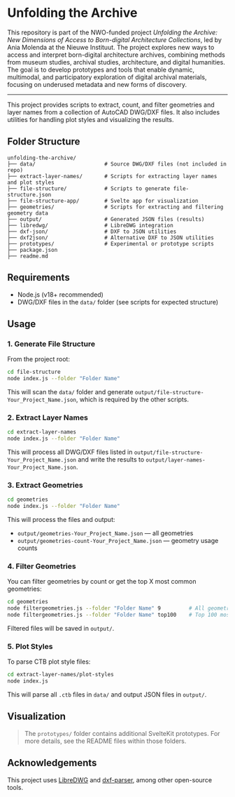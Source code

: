 # Unfolding the Archive

This repository is part of the NWO-funded project *Unfolding the Archive: New Dimensions of Access to Born-digital Architecture Collections*, led by Ania Molenda at the Nieuwe Instituut. The project explores new ways to access and interpret born-digital architecture archives, combining methods from museum studies, archival studies, architecture, and digital humanities. The goal is to develop prototypes and tools that enable dynamic, multimodal, and participatory exploration of digital archival materials, focusing on underused metadata and new forms of discovery.

---

This project provides scripts to extract, count, and filter geometries and layer names from a collection of AutoCAD DWG/DXF files. It also includes utilities for handling plot styles and visualizing the results.

## Folder Structure

```
unfolding-the-archive/
├── data/                      # Source DWG/DXF files (not included in repo)
├── extract-layer-names/       # Scripts for extracting layer names and plot styles
├── file-structure/            # Scripts to generate file-structure.json 
├── file-structure-app/        # Svelte app for visualization
├── geometries/                # Scripts for extracting and filtering geometry data
├── output/                    # Generated JSON files (results)
├── libredwg/                  # LibreDWG integration
├── dxf-json/                  # DXF to JSON utilities
├── dxf2json/                  # Alternative DXF to JSON utilities
├── prototypes/                # Experimental or prototype scripts
├── package.json
├── readme.md
```

## Requirements

- Node.js (v18+ recommended)
- DWG/DXF files in the `data/` folder (see scripts for expected structure)

## Usage

### 1. Generate File Structure 

From the project root:

```sh
cd file-structure
node index.js --folder "Folder Name"
```

This will scan the `data/` folder and generate `output/file-structure-Your_Project_Name.json`, which is required by the other scripts.

### 2. Extract Layer Names

```sh
cd extract-layer-names
node index.js --folder "Folder Name"
```

This will process all DWG/DXF files listed in `output/file-structure-Your_Project_Name.json` and write the results to `output/layer-names-Your_Project_Name.json`.

### 3. Extract Geometries

```sh
cd geometries
node index.js --folder "Folder Name"
```

This will process the files and output:
- `output/geometries-Your_Project_Name.json` — all geometries
- `output/geometries-count-Your_Project_Name.json` — geometry usage counts

### 4. Filter Geometries

You can filter geometries by count or get the top X most common geometries:

```sh
cd geometries
node filtergeometries.js --folder "Folder Name" 9         # All geometries with count == 9
node filtergeometries.js --folder "Folder Name" top100    # Top 100 most common geometries
```

Filtered files will be saved in `output/`.

### 5. Plot Styles

To parse CTB plot style files:

```sh
cd extract-layer-names/plot-styles
node index.js
```

This will parse all `.ctb` files in `data/` and output JSON files in `output/`.

## Visualization

> The `prototypes/` folder contains additional SvelteKit prototypes. For more details, see the README files within those folders.

## Acknowledgements

This project uses [LibreDWG](https://www.gnu.org/software/libredwg/) and [dxf-parser](https://github.com/gdsestimating/dxf-parser), among other open-source tools.

